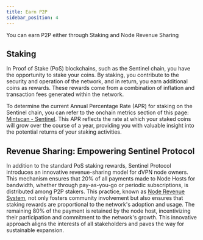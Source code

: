 ```yaml
---
title: Earn P2P
sidebar_position: 4
---
```


You can earn P2P either through Staking and Node Revenue Sharing

## Staking

In Proof of Stake (PoS) blockchains, such as the Sentinel chain, you have the opportunity to stake your coins. By staking, you contribute to the security and operation of the network, and in return, you earn additional coins as rewards. These rewards come from a combination of inflation and transaction fees generated within the network. 

To determine the current Annual Percentage Rate (APR) for staking on the Sentinel chain, you can refer to the onchain metrics section of this page: [Mintscan - Sentinel](https://www.mintscan.io/sentinel). This APR reflects the rate at which your staked coins will grow over the course of a year, providing you with valuable insight into the potential returns of your staking activities.


## Revenue Sharing: Empowering Sentinel Protocol

In addition to the standard PoS staking rewards, Sentinel Protocol introduces an innovative revenue-sharing model for dVPN node owners. This mechanism ensures that 20% of all payments made to Node Hosts for bandwidth, whether through pay-as-you-go or periodic subscriptions, is distributed among P2P stakers. This practice, known as [Node Revenue System](/dvpn-nodes/earnings), not only fosters community involvement but also ensures that staking rewards are proportional to the network's adoption and usage. The remaining 80% of the payment is retained by the node host, incentivizing their participation and commitment to the network's growth. This innovative approach aligns the interests of all stakeholders and paves the way for sustainable expansion.
